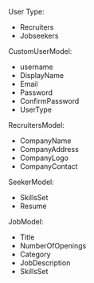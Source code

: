 User Type:
- Recruiters
- Jobseekers

CustomUserModel:
- username
- DisplayName
- Email
- Password
- ConfirmPassword
- UserType

RecruitersModel:
- CompanyName
- CompanyAddress
- CompanyLogo
- CompanyContact

SeekerModel:
- SkillsSet
- Resume

JobModel:
- Title
- NumberOfOpenings
- Category
- JobDescription
- SkillsSet